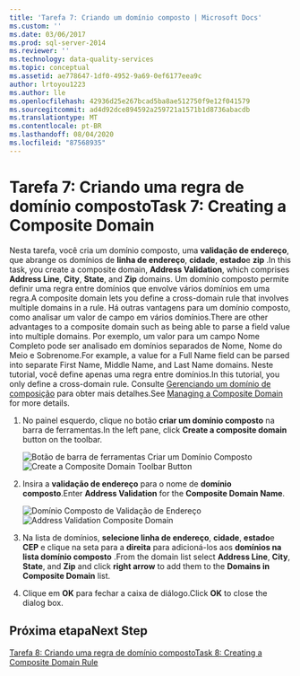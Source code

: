 ```yaml
---
title: 'Tarefa 7: Criando um domínio composto | Microsoft Docs'
ms.custom: ''
ms.date: 03/06/2017
ms.prod: sql-server-2014
ms.reviewer: ''
ms.technology: data-quality-services
ms.topic: conceptual
ms.assetid: ae778647-1df0-4952-9a69-0ef6177eea9c
author: lrtoyou1223
ms.author: lle
ms.openlocfilehash: 42936d25e267bcad5ba8ae512750f9e12f041579
ms.sourcegitcommit: ad4d92dce894592a259721a1571b1d8736abacdb
ms.translationtype: MT
ms.contentlocale: pt-BR
ms.lasthandoff: 08/04/2020
ms.locfileid: "87568935"
---
```

# <a name="task-7-creating-a-composite-domain"></a><span data-ttu-id="eb43a-102">Tarefa 7: Criando uma regra de domínio composto</span><span class="sxs-lookup"><span data-stu-id="eb43a-102">Task 7: Creating a Composite Domain</span></span>
  <span data-ttu-id="eb43a-103">Nesta tarefa, você cria um domínio composto, uma **validação de endereço**, que abrange os domínios de **linha de endereço**, **cidade**, **estado**e **zip** .</span><span class="sxs-lookup"><span data-stu-id="eb43a-103">In this task, you create a composite domain, **Address Validation**, which comprises **Address Line**, **City**, **State**, and **Zip** domains.</span></span> <span data-ttu-id="eb43a-104">Um domínio composto permite definir uma regra entre domínios que envolve vários domínios em uma regra.</span><span class="sxs-lookup"><span data-stu-id="eb43a-104">A composite domain lets you define a cross-domain rule that involves multiple domains in a rule.</span></span> <span data-ttu-id="eb43a-105">Há outras vantagens para um domínio composto, como analisar um valor de campo em vários domínios.</span><span class="sxs-lookup"><span data-stu-id="eb43a-105">There are other advantages to a composite domain such as being able to parse a field value into multiple domains.</span></span>  <span data-ttu-id="eb43a-106">Por exemplo, um valor para um campo Nome Completo pode ser analisado em domínios separados de Nome, Nome do Meio e Sobrenome.</span><span class="sxs-lookup"><span data-stu-id="eb43a-106">For example, a value for a Full Name field can be parsed into separate First Name, Middle Name, and Last Name domains.</span></span> <span data-ttu-id="eb43a-107">Neste tutorial, você define apenas uma regra entre domínios.</span><span class="sxs-lookup"><span data-stu-id="eb43a-107">In this tutorial, you only define a cross-domain rule.</span></span> <span data-ttu-id="eb43a-108">Consulte [Gerenciando um domínio de composição](https://msdn.microsoft.com/library/hh510399.aspx) para obter mais detalhes.</span><span class="sxs-lookup"><span data-stu-id="eb43a-108">See [Managing a Composite Domain](https://msdn.microsoft.com/library/hh510399.aspx) for more details.</span></span>  
  
1.  <span data-ttu-id="eb43a-109">No painel esquerdo, clique no botão **criar um domínio composto** na barra de ferramentas.</span><span class="sxs-lookup"><span data-stu-id="eb43a-109">In the left pane, click **Create a composite domain** button on the toolbar.</span></span>  
  
     <span data-ttu-id="eb43a-110">![Botão de barra de ferramentas Criar um Domínio Composto](../../2014/tutorials/media/et-creatingacompositedomain-01.jpg "Botão de barra de ferramentas Criar um Domínio Composto")</span><span class="sxs-lookup"><span data-stu-id="eb43a-110">![Create a Composite Domain Toolbar Button](../../2014/tutorials/media/et-creatingacompositedomain-01.jpg "Create a Composite Domain Toolbar Button")</span></span>  
  
2.  <span data-ttu-id="eb43a-111">Insira a **validação de endereço** para o nome de **domínio composto**.</span><span class="sxs-lookup"><span data-stu-id="eb43a-111">Enter **Address Validation** for the **Composite Domain Name**.</span></span>  
  
     <span data-ttu-id="eb43a-112">![Domínio Composto de Validação de Endereço](../../2014/tutorials/media/et-creatingacompositedomain-02.jpg "Domínio Composto de Validação de Endereço")</span><span class="sxs-lookup"><span data-stu-id="eb43a-112">![Address Validation Composite Domain](../../2014/tutorials/media/et-creatingacompositedomain-02.jpg "Address Validation Composite Domain")</span></span>  
  
3.  <span data-ttu-id="eb43a-113">Na lista de domínios, **selecione linha de endereço**, **cidade**, **estado**e **CEP** e clique na seta para a **direita** para adicioná-los aos **domínios na lista domínio composto** .</span><span class="sxs-lookup"><span data-stu-id="eb43a-113">From the domain list select **Address Line**, **City**, **State**, and **Zip** and click **right arrow** to add them to the **Domains in Composite Domain** list.</span></span>  
  
4.  <span data-ttu-id="eb43a-114">Clique em **OK** para fechar a caixa de diálogo.</span><span class="sxs-lookup"><span data-stu-id="eb43a-114">Click **OK** to close the dialog box.</span></span>  
  
## <a name="next-step"></a><span data-ttu-id="eb43a-115">Próxima etapa</span><span class="sxs-lookup"><span data-stu-id="eb43a-115">Next Step</span></span>  
 [<span data-ttu-id="eb43a-116">Tarefa 8: Criando uma regra de domínio composto</span><span class="sxs-lookup"><span data-stu-id="eb43a-116">Task 8: Creating a Composite Domain Rule</span></span>](../../2014/tutorials/task-8-creating-a-composite-domain-rule.md)  
  
  
